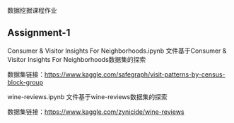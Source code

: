 数据挖掘课程作业

## Assignment-1

Consumer & Visitor Insights For Neighborhoods.ipynb 文件基于Consumer & Visitor Insights For Neighborhoods数据集的探索

数据集链接：https://www.kaggle.com/safegraph/visit-patterns-by-census-block-group

wine-reviews.ipynb 文件基于wine-reviews数据集的探索

数据集链接：https://www.kaggle.com/zynicide/wine-reviews
